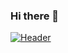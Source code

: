 ### Hi there 👋
[![Header](https://st3.depositphotos.com/1010735/14784/v/600/depositphotos_147849195-stock-illustration-welcome-banner-with-colorful-confetti.jpg "Header")](https://github.com/TatianaGarzon)

<!--
**TatianaGarzon/TatianaGarzon** is a ✨ _special_ ✨ repository because its `README.md` (this file) appears on your GitHub profile.

Here are some ideas to get you started:

- 🔭 I’m currently working on ...
- 🌱 I’m currently learning ...
- 👯 I’m looking to collaborate on ...
- 🤔 I’m looking for help with ...
- 💬 Ask me about ...
- 📫 How to reach me: ...
- 😄 Pronouns: ...
- ⚡ Fun fact: ...
-->
